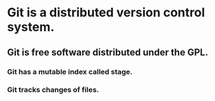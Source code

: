 # Git is a distributed version control system.
## Git is free software distributed under the GPL.
### Git has a mutable index called stage.
### Git tracks changes of files.
